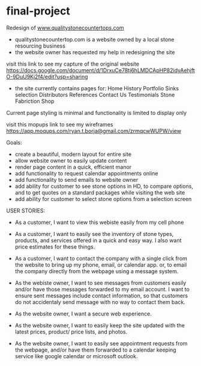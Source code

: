 # final-project
Redesign of www.qualitystonecountertops.com
- qualitystonecountertop.com is a website owned by a local stone resourcing business
- the website owner has requested my help in redesigning the site

visit this link to see my capture of the original website
https://docs.google.com/document/d/1DrxuCe78tj6hLMDCApHP82idyAehjftO-9DuU9Kj2f4/edit?usp=sharing

- the site currently contains pages for:
Home
History
Portfolio
Sinks selection 
Distributors
References
Contact Us
Testimonials
Stone
Fabriction Shop

Current page styling is minimal and functionality is limited to display only

visit this mopups link to see my wireframes
https://app.moqups.com/ryan.t.borja@gmail.com/zrmqcwWUPW/view

Goals:
- create a beautiful, modern layout for entire site
- allow website owner to easily update content 
- render page content in a quick, efficient manor
- add functionality to request calendar appointments online
- add functionality to send emails to website owner
- add ability for customer to see stone options in HD, to compare options, and to get quotes on a standard packages while visiting the web site
- add ability for customer to select stone options from a selection screen 

USER STORIES: 
- As a customer, I want to view this webiste easily from my cell phone
- As a customer, I want to easily see the inventory of stone types, products, and services offered in a quick and easy way. I also want price estimates for these things.
- As a customer, I want to contact the company with a single click from the website to bring up my phone, email, or calendar app. or, to email the company directly from the webpage using a message system.

- As the webiste owner, I want to see messages from customers easily and/or have those messages forwarded to my email account. I want to ensure sent messages include contact information, so that customers do not accidentaly send message with no way to contact them back.
- As the website owner, I want a secure web experience.
- As the website owner, I want to easily keep the site updated with the latest prices, product/ price lists, and photos.
- As the website owner, I want to easily see appointment requests from the webpage, and/or have them forwarded to a calendar keeping service like google calendar or microsoft outlook.
